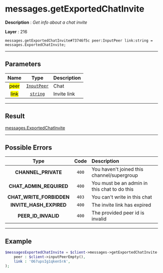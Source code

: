 # messages.getExportedChatInvite

**Description** : *Get info about a chat invite*

**Layer** : 216

```tl
messages.getExportedChatInvite#73746f5c peer:InputPeer link:string = messages.ExportedChatInvite;
```

---

## Parameters

| Name | Type | Description |
| :---: | :---: | :--- |
| <mark>peer</mark> | [`InputPeer`](type/InputPeer) | Chat |
| <mark>link</mark> | [`string`](type/string) | Invite link |

---

## Result

[messages.ExportedChatInvite](type/messages.ExportedChatInvite)

---

## Possible Errors

| Type | Code | Description |
| :---: | :---: | :--- |
| **CHANNEL_PRIVATE** | `400` | You haven't joined this channel/supergroup |
| **CHAT_ADMIN_REQUIRED** | `400` | You must be an admin in this chat to do this |
| **CHAT_WRITE_FORBIDDEN** | `403` | You can't write in this chat |
| **INVITE_HASH_EXPIRED** | `400` | The invite link has expired |
| **PEER_ID_INVALID** | `400` | The provided peer id is invalid |

---

## Example

```php
$messagesExportedChatInvite = $client->messages->getExportedChatInvite(
	peer : $client->inputPeerEmpty(),
	link : 'O67upsIg1qken5rA',
);
```